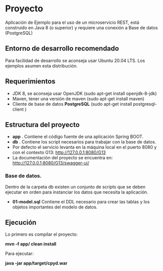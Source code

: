 # Proyecto
Aplicación de Ejemplo para el uso de un microservicio REST, está construido en Java 8 (o superior) y requiere una conexión a Base de datos (PostgreSQL)

## Entorno de desarrollo recomendado
Para facilidad de desarrollo se aconseja usar Ubuntu 20.04 LTS. Los ejemplos asumen esta distribución.

## Requerimientos
- JDK 8, se aconseja usar OpenJDK (sudo apt-get install openjdk-8-jdk)
- Maven, tener una versión de maven (sudo apt-get install maven)
- Cliente de base de datos **PostgreSQL** (sudo apt-get install postgresql-client )

## Estructura del proyecto

- **app** . Contiene el código fuente de una aplicación Spring BOOT.
- **db** . Contiene los script necesarios para trabajar con la base de datos.
- Por defecto el servicio levanta en la máquina local en el puerto 8080 y con el contexto G13: http://127.0.0.1:8080/G13
- La documentación del proyecto se encuentra en: http://127.0.0.1:8080/G13/swagger-ui/

### Base de datos.
Dentro de la carpeta db existen un conjunto de scripts que se deben ejecutar en orden para instanciar los datos que necesita la aplicación.

* **01-model.sql** Contiene el DDL necesario para crear las tablas y los objetos importantes del modelo de datos.

## Ejecución
Lo primero es compilar el proyecto:

**mvn -f app/ clean install**

Para ejecutar:

**java -jar app/target/cpyd.war**

